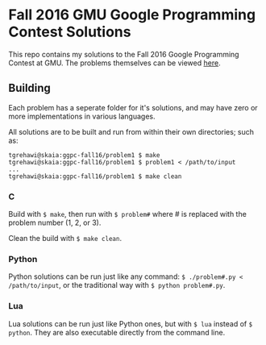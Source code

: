 # Fall 2016 GMU Google Programming Contest Solutions

This repo contains my solutions to the Fall 2016 Google Programming Contest at GMU. The problems themselves can be viewed [here](https://sites.google.com/site/fall2016gmuprogrammingcontest/home).

## Building

Each problem has a seperate folder for it's solutions, and may have zero or more implementations in various languages.

All solutions are to be built and run from within their own directories; such as:

```
tgrehawi@skaia:ggpc-fall16/problem1 $ make
tgrehawi@skaia:ggpc-fall16/problem1 $ problem1 < /path/to/input
...
tgrehawi@skaia:ggpc-fall16/problem1 $ make clean

```

### C
Build with `$ make`, then run with `$ problem#` where # is replaced with the problem number (1, 2, or 3).

Clean the build with `$ make clean`.

### Python
Python solutions can be run just like any command: `$ ./problem#.py < /path/to/input`, or the traditional way with `$ python problem#.py`.

### Lua
Lua solutions can be run just like Python ones, but with `$ lua` instead of `$ python`. They are also executable directly from the command line.
